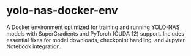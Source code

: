 # yolo-nas-docker-env
A Docker environment optimized for training and running YOLO-NAS models with SuperGradients and PyTorch (CUDA 12) support. Includes essential fixes for model downloads, checkpoint handling, and Jupyter Notebook integration.
